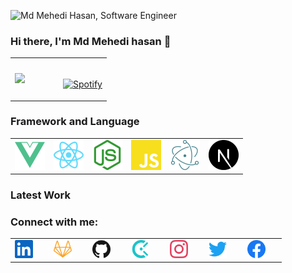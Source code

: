 
![Md Mehedi Hasan, Software Engineer](https://github.com/Mahadi74/Mahadi74/blob/main/Animation.gif)
### Hi there, I'm Md Mehedi hasan 👋

<table width="100%"> 
  <tr>
  <td width="50%">    
    <a href="https://github.com/Mahadi74"><img src="https://github-readme-stats.vercel.app/api?username=Mahadi74&count_private=true&show_icons=true&hide_border=true&theme=radical" height="165" /></a>
  </td>
  <td width="50%">
      
&nbsp; <br> [![Spotify](https://novatorem.vercel.app/api/spotify)]()

  </td>
  
  </table>

### Framework and Language 

<table width="100%"> 
  <tr>
  <td width="16.666%"> 
      <img src="https://github.com/Mahadi74/Mahadi74/blob/main/assest/vue.svg" width="100%"/>
   </td>
  <td width="16.666%">
      <img src="https://github.com/Mahadi74/Mahadi74/blob/main/assest/react.svg" width="100%"/>
  </td>
  <td width="16.666%">
       <img src="https://github.com/Mahadi74/Mahadi74/blob/main/assest/node.svg" width="100%"/>
   </td>
  <td width="16.666%">
       <img src="https://github.com/Mahadi74/Mahadi74/blob/main/assest/javascript.svg" width="100%"/>
  </td>
  <td width="16.666%">
       <img src="https://github.com/Mahadi74/Mahadi74/blob/main/assest/electron.svg" width="100%"/>
  </td>
  <td width="16.666%">
       <img src="https://github.com/Mahadi74/Mahadi74/blob/main/assest/next.svg" width="100%"/>
  </td>
  </table>

  ### Latest Work


  ### Connect with me:

  <table width="100%"> 
  <tr>
  <td width="14.285%"> 
     <a href="https://github.com/Mahadi74"> <img src="https://github.com/Mahadi74/Mahadi74/blob/main/assest/linkedin.svg" width="60%"/></a>
   </td>
  <td width="14.285%">
      <a href="https://github.com/Mahadi74"><img src="https://github.com/Mahadi74/Mahadi74/blob/main/assest/gitlab.svg" width="60%"/></a>
  </td>
  <td width="14.285%">
       <a href="https://github.com/Mahadi74"><img src="https://github.com/Mahadi74/Mahadi74/blob/main/assest/github.svg" width="60%"/></a>
   </td>
  <td width="14.285%">
       <a href="https://github.com/Mahadi74"><img src="https://github.com/Mahadi74/Mahadi74/blob/main/assest/coderbyte.svg" width="60%"/></a>
  </td>
  <td width="14.285%">
       <a href="https://github.com/Mahadi74"><img src="https://github.com/Mahadi74/Mahadi74/blob/main/assest/instagram.svg" width="60%"/></a>
  </td>
  <td width="14.285%">
       <a href="https://github.com/Mahadi74"><img src="https://github.com/Mahadi74/Mahadi74/blob/main/assest/twitter.svg" width="60%"/></a>
  </td>
  <td width="14.285%">
       <a href="https://github.com/Mahadi74"><img src="https://github.com/Mahadi74/Mahadi74/blob/main/assest/facebook.svg" width="60%"/></a>
  </td>
  </table>